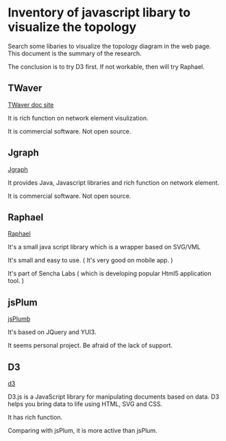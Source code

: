 # Inventory of javascript libary to visualize the topology

Search some libaries to visualize the topology diagram in the web page. This document is the summary of the research. 

The conclusion is to try D3 first. If not workable, then will try Raphael.

## TWaver

[TWaver doc site](http://doc.servasoftware.com/pages/viewpage.action?pageId=18417321)

It is rich function on network element visulization. 

It is commercial software. Not open source.

## Jgraph

[Jgraph](http://www.jgraph.com/)

It provides Java, Javascript libraries and rich function on network element.

It is commercial software. Not open source.

## Raphael

[Raphael](http://raphaeljs.com/index.html)

It's a small java script library which is a wrapper based on SVG/VML

It's small and easy to use. ( It's very good on mobile app. )

It's part of Sencha Labs ( which is developing popular Html5 application tool. )

## jsPlum
[jsPlumb](https://github.com/sporritt/jsplumb/)

It's based on JQuery and YUI3.

It seems personal project. Be afraid of the lack of support.

## D3

[d3](http://d3js.org/)

D3.js is a JavaScript library for manipulating documents based on data. D3 helps you bring data to life using HTML, SVG and CSS.

It has rich function.

Comparing with jsPlum, it is more active than jsPlum.








